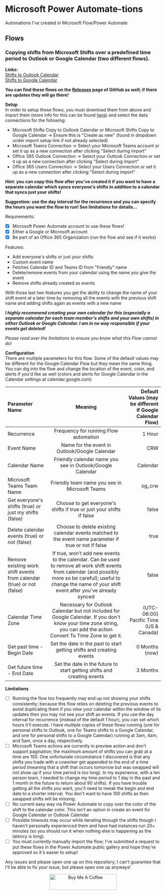 # Microsoft Power Automate-tions
Automations I've created in Microsoft Flow/Power Automate

## Flows

### Copying shifts from Microsoft Shifts over a predefined time period to Outlook or Google Calendar (two different flows).

**Links:**  
[Shifts to Outlook Calendar](https://github.com/codycodes/microsoft_power_automate/releases/download/1.0/MicrosoftTeamsShifts-OutlookCalendarEvents_20200106003516.zip)  
[Shifts to Google Calendar](https://github.com/codycodes/microsoft_power_automate/releases/download/1.0/MicrosoftTeamsShifts-GoogleCalendarEvents_20200106003403.zip)  

**You can find these flows on the [Releases](https://github.com/codycodes/microsoft_power_automate/releases) page of GitHub as well; if there are updates they will go there!**

**Setup**  
In order to setup these flows, you must download them from above and import them (more info for this can be found [here](https://flow.microsoft.com/en-us/blog/import-export-bap-packages/)) and select the data connections for the following:
* Microsoft Shifts Copy to Outlook Calendar or Microsoft Shifts Copy to Google Calendar -> Ensure this is "Create as new" (found in dropdown under import setup link if not already selected)
* Microsoft Teams Connection -> Select your Microsoft Teams account or set it up as a new connection after clicking "Select during import"
* Office 365 Outlook Connection -> Select your Outlook Connection or set it up as a new connection after clicking "Select during import"
* Office 365 Users Connection -> Select your Users Connection or set it up as a new connection after clicking "Select during import"

**Hint: you can copy this flow after you've created it if you want to have a separate calendar which syncs everyone's shifts in addition to a calendar that syncs just your shifts!**

**Suggestion: use the day interval for the recurrence and you can specify the hours you want the flow to run! See limitations for details...**

Requirements:
- [x] Microsoft Power Automate account to use these flows!
- [x] Either a Google or Microsoft account
- [x] Be part of an Office 365 Organization (run the flow and see if it works)

Features:

* Add everyone's shifts or just your shifts
* Custom event name
* Fetches Calendar ID and Teams ID from "friendly" name
* Delete/remove events from your calendar using the name you give the event
* Remove shifts already created as events

With those last two features you get the ability to change the name of your shift event at a later time by removing all the events with the previous shift name and adding shifts again as events with a new name

***I highly recommend creating your own calendar for this (especially a separate calendar for each team member's shifts and your own shifts) in either Outlook or Google Calendar. I am in no way responsible if your events get deleted!***

_Please read over the limitations to ensure you know what this Flow cannot do!_

**Configuration**  
There are multiple parameters for this flow. Some of the default values may be different for the Google Calendar Flow but they mean the same thing. You can dig into the flow and change the location of the event, color, and alerts if you'd like as well (colors and alerts for Google Calendar in the Calendar settings at calendar.google.com)

| Parameter Name       | Meaning     | Default Values (may be different if Google Calendar Flow) |
| :------------- | :----------: | -----------: |
|  Recurrence | Frequency for running Flow automation  | 1 Hour    |
|  Event Name | Name for the event in Outlook/Google Calendar   | CRW    |
| Calendar Name  | Friendly calendar name you see in Outlook/Google Calendar | Calendar |
| Microsoft Teams Team Name | Friendly team name you see in Microsoft Teams | og_crw |
| Get everyone's shifts (true) or just my shifts (false) | Choose to get everyone's shifts if true or just your shifts if false  | false |
| Delete calendar events (true) or not (false) | Choose to delete existing calendar events matched to the event name parameter if true or not if false  | true |
| Remove existing work shift events from calendar (true) or not (false) | If true, won't add new events to the calendar. Can be used to remove all work shift events from calendar (and possibly more so be careful); useful to change the name of your shift event after you've already synced  | false |
| Calendar Time Zone | Necessary for Outlook Calendar but not included for Google Calendar. If you don't know your time zone string, you can add the action Convert To Time Zone to get it. | (UTC-08:00) Pacific Time (US & Canada) |
| Get past time - Begin Date | Set the date in the past to start getting shifts and creating events | 0 Months (now) |
| Get future time - End Date | Set the date in the future to start getting shifts and creating events | 3 Months |

**Limitations**
- [ ] Running the flow too frequently may end up not showing your shifts consistently; because this flow relies on deleting the previous events to avoid duplicating them if you view your calendar within the window of its updates then you may not see your shift as events. If you use the day interval for recurrence (instead of the default 1 hour), you can set which hours it'll execute. I have multiple copies of these flows running (one for personal shifts to Outlook, one for Teams shifts to a Google Calendar, and one for personal shifts to a Google Calendar) running at 3am, 4am, and 5am, once a day, respectively.
- [ ] Microsoft Teams actions are currently in preview action and don't support pagination; the maximum amount of shifts you can grab at a time are 100. One unfortunate circumstance I discovered is that any shifts you trade with a coworker get appended to the end of a time period (meaning that a shift that occurs tomorrow but was swapped will not show up if your time period is too long). In my experience, with a ten person team, I needed to change my time period to 1 day in the past and 1 month in the future to return about 90 shifts).  If you have trouble getting all the shifts you want, you'll need to tweak the begin and end date to a shorter interval. You don't want to have 100 shifts as then swapped shifts will be missing.
- [ ] No current easy way via Power Automate to copy over the color of the shift to the calendar color. This isn't an option in create an event for Google Calendar or Outlook Calendar
- [ ] Possible timeouts may occur while iterating through the shifts though I haven't personally experienced them and have had instances run 20+ minutes (so you should run it when nothing else is happening as the latency is long).
- [ ] You must currently manually import the flow; I've submitted a request to put these flows in the Power Automate public gallery and hope they're approved so it's easier to setup!

Any issues and please open one up on this repository; I can't guarantee that I'll be able to fix your issue, but please open one up anyways!

<div style="text-align:center"><a href="https://www.buymeacoffee.com/vyKzl3x" target="_blank"><img src="https://cdn.buymeacoffee.com/buttons/default-orange.png" alt="Buy Me A Coffee" style="height: 51px !important;width: 217px !important;" ></a></div>
